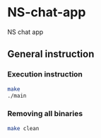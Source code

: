 # NS-chat-app
NS chat app

## General instruction
### Execution instruction
```bash
make
./main
```
### Removing all binaries
```bash
make clean
```